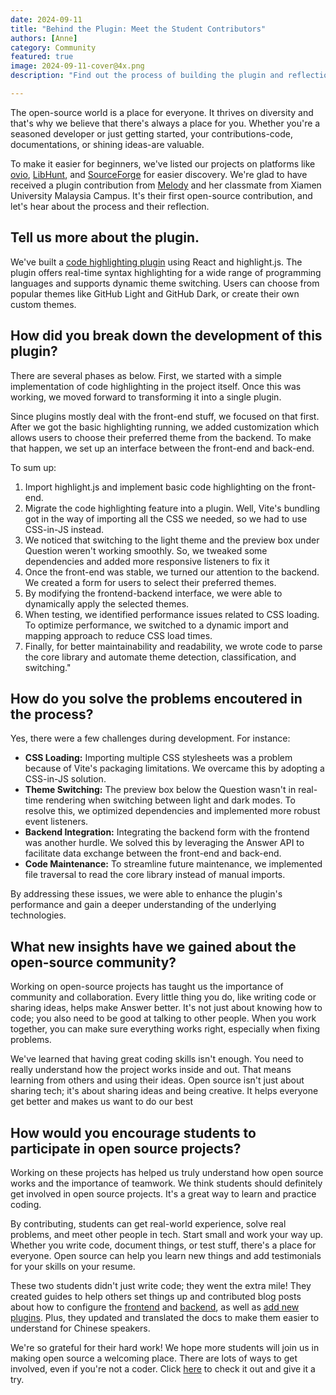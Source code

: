 ```yaml
---
date: 2024-09-11
title: "Behind the Plugin: Meet the Student Contributors"
authors: [Anne]
category: Community
featured: true
image: 2024-09-11-cover@4x.png
description: "Find out the process of building the plugin and reflection from the students."

---
```


The open-source world is a place for everyone. It thrives on diversity and that's why we believe that there's always a place for you. Whether you're a seasoned developer or just getting started, your contributions-code, documentations, or shining ideas-are valuable.

To make it easier for beginners, we've listed our projects on platforms like [ovio](https://ovio.org/project/apache/incubator-answer), [LibHunt](https://www.libhunt.com/r/incubator-answer), and [SourceForge](https://sourceforge.net/projects/incubator-answer/) for easier discovery. We're glad to have received a plugin contribution from [Melody](https://github.com/IamMelody233) and her classmate from Xiamen University Malaysia Campus. It's their first open-source contribution, and let's hear about the process and their reflection.

## Tell us more about the plugin.

We've built a [code highlighting plugin](https://github.com/apache/incubator-answer-plugins/tree/main/render-markdown-codehighlight) using React and highlight.js. The plugin offers real-time syntax highlighting for a wide range of programming languages and supports dynamic theme switching. Users can choose from popular themes like GitHub Light and GitHub Dark, or create their own custom themes.

## How did you break down the development of this plugin?

There are several phases as below. First, we started with a simple implementation of code highlighting in the project itself. Once this was working, we moved forward to transforming it into a single plugin.

Since plugins mostly deal with the front-end stuff, we focused on that first. After we got the basic highlighting running, we added customization which allows users to choose their preferred theme from the backend. To make that happen, we set up an interface between the front-end and back-end.

To sum up:
1. Import highlight.js and implement basic code highlighting on the front-end.
2. Migrate the code highlighting feature into a plugin. Well, Vite's bundling got in the way of importing all the CSS we needed, so we had to use CSS-in-JS instead.
3. We noticed that switching to the light theme and the preview box under Question weren't working smoothly. So, we tweaked some dependencies and added more responsive listeners to fix it
4. Once the front-end was stable, we turned our attention to the backend. We created a form for users to select their preferred themes.
5. By modifying the frontend-backend interface, we were able to dynamically apply the selected themes.
6. When testing, we identified performance issues related to CSS loading. To optimize performance, we switched to a dynamic import and mapping approach to reduce CSS load times.
7.  Finally, for better maintainability and readability, we wrote code to parse the core library and automate theme detection, classification, and switching."

## How do you solve the problems encoutered in the process?

Yes, there were a few challenges during development. For instance:

-   **CSS Loading:** Importing multiple CSS stylesheets was a problem because of Vite's packaging limitations. We overcame this by adopting a CSS-in-JS solution.
-   **Theme Switching:** The preview box below the Question wasn't in real-time rendering when switching between light and dark modes. To resolve this, we optimized dependencies and implemented more robust event listeners.
-   **Backend Integration:** Integrating the backend form with the frontend was another hurdle. We solved this by leveraging the Answer API to facilitate data exchange between the front-end and back-end.
-   **Code Maintenance:** To streamline future maintenance, we implemented file traversal to read the core library instead of manual imports.

By addressing these issues, we were able to enhance the plugin's performance and gain a deeper understanding of the underlying technologies.

## What new insights have we gained about the open-source community?

Working on open-source projects has taught us the importance of community and collaboration. Every little thing you do, like writing code or sharing ideas, helps make Answer better. It's not just about knowing how to code; you also need to be good at talking to other people. When you work together, you can make sure everything works right, especially when fixing problems.

We've learned that having great coding skills isn't enough. You need to really understand how the project works inside and out. That means learning from others and using their ideas. Open source isn't just about sharing tech; it's about sharing ideas and being creative. It helps everyone get better and makes us want to do our best

## How would you encourage students to participate in open source projects?

Working on these projects has helped us truly understand how open source works and the importance of teamwork. We think students should definitely get involved in open source projects. It's a great way to learn and practice coding.

By contributing, students can get real-world experience, solve real problems, and meet other people in tech. Start small and work your way up. Whether you write code, document things, or test stuff, there's a place for everyone. Open source can help you learn new things and add testimonials for your skills on your resume.

These two students didn't just write code; they went the extra mile! They created guides to help others set things up and contributed blog posts about how to configure the [frontend](https://answer.apache.org/blog/apache-answer-frontend-configuration-guide) and [backend](https://answer.apache.org/blog/apache-answer-backend-configuration-guide), as well as [add new plugins](https://answer.apache.org/blog/guide-to-add-answer-plugins). Plus, they updated and translated the docs to make them easier to understand for Chinese speakers.

We're so grateful for their hard work! We hope more students will join us in making open source a welcoming place. There are lots of ways to get involved, even if you're not a coder. Click [here](https://answer.apache.org/community/contributing) to check it out and give it a try.

